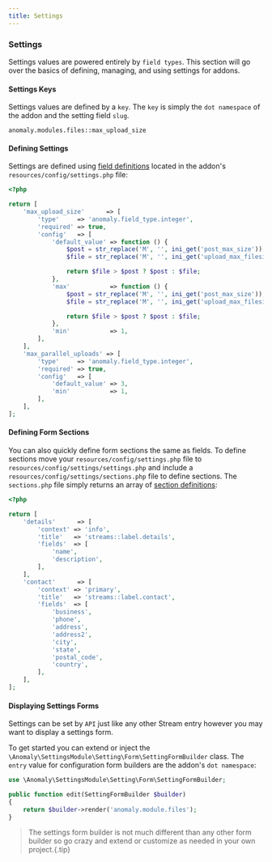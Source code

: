 ```yaml
---
title: Settings
---
```


### Settings

Settings values are powered entirely by `field types`. This section will go over the basics of defining, managing, and using settings for addons.

#### Settings Keys

Settings values are defined by a `key`. The `key` is simply the `dot namespace` of the addon and the setting field `slug`.

    anomaly.modules.files::max_upload_size

#### Defining Settings

Settings are defined using [field definitions](/documentation/streams-platform/v1.1#ui/forms/fields/the-field-definition) located in the addon's `resources/config/settings.php` file:
```php
<?php

return [
    'max_upload_size'      => [
        'type'     => 'anomaly.field_type.integer',
        'required' => true,
        'config'   => [
            'default_value' => function () {
                $post = str_replace('M', '', ini_get('post_max_size'));
                $file = str_replace('M', '', ini_get('upload_max_filesize'));

                return $file > $post ? $post : $file;
            },
            'max'           => function () {
                $post = str_replace('M', '', ini_get('post_max_size'));
                $file = str_replace('M', '', ini_get('upload_max_filesize'));

                return $file > $post ? $post : $file;
            },
            'min'           => 1,
        ],
    ],
    'max_parallel_uploads' => [
        'type'     => 'anomaly.field_type.integer',
        'required' => true,
        'config'   => [
            'default_value' => 3,
            'min'           => 1,
        ],
    ],
];
```

#### Defining Form Sections

You can also quickly define form sections the same as fields. To define sections move your `resources/config/settings.php` file to `resources/config/settings/settings.php` and include a `resources/config/settings/sections.php` file to define sections. The `sections.php` file simply returns an array of [section definitions](/documentation/streams-platform/v1.1#ui/control-panel/the-section-definition):
```php
<?php

return [
    'details'      => [
        'context' => 'info',
        'title'   => 'streams::label.details',
        'fields'  => [
            'name',
            'description',
        ],
    ],
    'contact'      => [
        'context' => 'primary',
        'title'   => 'streams::label.contact',
        'fields'  => [
            'business',
            'phone',
            'address',
            'address2',
            'city',
            'state',
            'postal_code',
            'country',
        ],
    ],
];
```

#### Displaying Settings Forms

Settings can be set by `API` just like any other Stream entry however you may want to display a settings form.

To get started you can extend or inject the `\Anomaly\SettingsModule\Setting\Form\SettingFormBuilder` class. The `entry` value for configuration form builders are the addon's `dot namespace`:

```php
use \Anomaly\SettingsModule\Setting\Form\SettingFormBuilder;

public function edit(SettingFormBuilder $builder)
{
    return $builder->render('anomaly.module.files');
}
```

> The settings form builder is not much different than any other form builder so go crazy and extend or customize as needed in your own project.{.tip}
